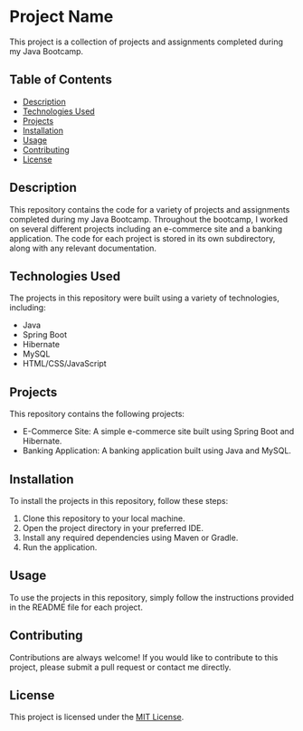 # Project Name

This project is a collection of projects and assignments completed during my Java Bootcamp.

## Table of Contents

- [Description](#description)
- [Technologies Used](#technologies-used)
- [Projects](#projects)
- [Installation](#installation)
- [Usage](#usage)
- [Contributing](#contributing)
- [License](#license)

## Description

This repository contains the code for a variety of projects and assignments completed during my Java Bootcamp. Throughout the bootcamp, I worked on several different projects including an e-commerce site and a banking application. The code for each project is stored in its own subdirectory, along with any relevant documentation.

## Technologies Used

The projects in this repository were built using a variety of technologies, including:

- Java
- Spring Boot
- Hibernate
- MySQL
- HTML/CSS/JavaScript

## Projects

This repository contains the following projects:

- E-Commerce Site: A simple e-commerce site built using Spring Boot and Hibernate.
- Banking Application: A banking application built using Java and MySQL.

## Installation

To install the projects in this repository, follow these steps:

1. Clone this repository to your local machine.
2. Open the project directory in your preferred IDE.
3. Install any required dependencies using Maven or Gradle.
4. Run the application.

## Usage

To use the projects in this repository, simply follow the instructions provided in the README file for each project.

## Contributing

Contributions are always welcome! If you would like to contribute to this project, please submit a pull request or contact me directly.

## License

This project is licensed under the [MIT License](https://opensource.org/licenses/MIT).
